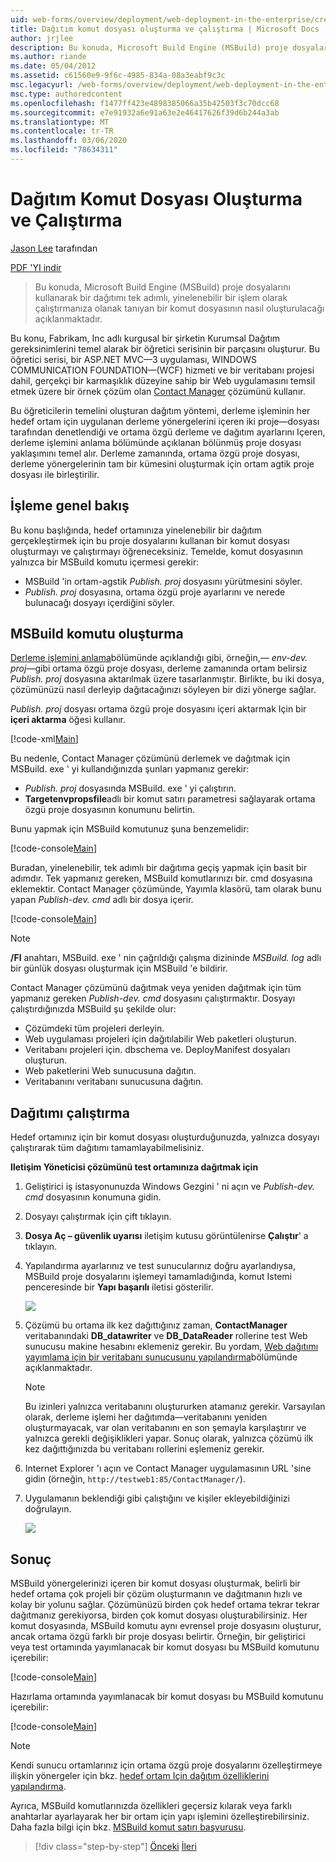 ```yaml
---
uid: web-forms/overview/deployment/web-deployment-in-the-enterprise/creating-and-running-a-deployment-command-file
title: Dağıtım komut dosyası oluşturma ve çalıştırma | Microsoft Docs
author: jrjlee
description: Bu konuda, Microsoft Build Engine (MSBuild) proje dosyalarını tek adımlı, yeniden... kullanarak bir dağıtımı çalıştırmanıza imkan tanıyan bir komut dosyasının nasıl oluşturulacağı açıklanmaktadır.
ms.author: riande
ms.date: 05/04/2012
ms.assetid: c61560e9-9f6c-4985-834a-08a3eabf9c3c
msc.legacyurl: /web-forms/overview/deployment/web-deployment-in-the-enterprise/creating-and-running-a-deployment-command-file
msc.type: authoredcontent
ms.openlocfilehash: f1477ff423e4898385066a35b42503f3c70dcc68
ms.sourcegitcommit: e7e91932a6e91a63e2e46417626f39d6b244a3ab
ms.translationtype: MT
ms.contentlocale: tr-TR
ms.lasthandoff: 03/06/2020
ms.locfileid: "78634311"
---
```

# <a name="creating-and-running-a-deployment-command-file"></a>Dağıtım Komut Dosyası Oluşturma ve Çalıştırma

[Jason Lee](https://github.com/jrjlee) tarafından

[PDF 'YI indir](https://msdnshared.blob.core.windows.net/media/MSDNBlogsFS/prod.evol.blogs.msdn.com/CommunityServer.Blogs.Components.WeblogFiles/00/00/00/63/56/8130.DeployingWebAppsInEnterpriseScenarios.pdf)

> Bu konuda, Microsoft Build Engine (MSBuild) proje dosyalarını kullanarak bir dağıtımı tek adımlı, yinelenebilir bir işlem olarak çalıştırmanıza olanak tanıyan bir komut dosyasının nasıl oluşturulacağı açıklanmaktadır.

Bu konu, Fabrikam, Inc adlı kurgusal bir şirketin Kurumsal Dağıtım gereksinimlerini temel alarak bir öğretici serisinin bir parçasını oluşturur. Bu öğretici serisi, bir ASP.NET MVC&#x2014;3 uygulaması, WINDOWS COMMUNICATION FOUNDATION&#x2014;(WCF) hizmeti ve bir veritabanı projesi dahil, gerçekçi bir karmaşıklık düzeyine sahip bir Web uygulamasını temsil etmek üzere bir örnek çözüm olan [Contact Manager](the-contact-manager-solution.md) çözümünü kullanır.

Bu öğreticilerin temelini oluşturan dağıtım yöntemi, derleme işleminin her hedef ortam için uygulanan derleme yönergelerini içeren iki [](understanding-the-build-process.md)proje&#x2014;dosyası tarafından denetlendiği ve ortama özgü derleme ve dağıtım ayarlarını Içeren, derleme işlemini anlama bölümünde açıklanan bölünmüş proje dosyası yaklaşımını temel alır. Derleme zamanında, ortama özgü proje dosyası, derleme yönergelerinin tam bir kümesini oluşturmak için ortam agtik proje dosyası ile birleştirilir.

## <a name="process-overview"></a>İşleme genel bakış

Bu konu başlığında, hedef ortamınıza yinelenebilir bir dağıtım gerçekleştirmek için bu proje dosyalarını kullanan bir komut dosyası oluşturmayı ve çalıştırmayı öğreneceksiniz. Temelde, komut dosyasının yalnızca bir MSBuild komutu içermesi gerekir:

- MSBuild 'in ortam-agstik *Publish. proj* dosyasını yürütmesini söyler.
- *Publish. proj* dosyasına, ortama özgü proje ayarlarını ve nerede bulunacağı dosyayı içerdiğini söyler.

## <a name="create-an-msbuild-command"></a>MSBuild komutu oluşturma

[Derleme işlemini anlama](understanding-the-build-process.md)bölümünde açıklandığı gibi, örneğin,&#x2014; *env-dev. proj*&#x2014;gibi ortama özgü proje dosyası, derleme zamanında ortam belirsiz *Publish. proj* dosyasına aktarılmak üzere tasarlanmıştır. Birlikte, bu iki dosya, çözümünüzü nasıl derleyip dağıtacağınızı söyleyen bir dizi yönerge sağlar.

*Publish. proj* dosyası ortama özgü proje dosyasını içeri aktarmak Için bir **içeri aktarma** öğesi kullanır.

[!code-xml[Main](creating-and-running-a-deployment-command-file/samples/sample1.xml)]

Bu nedenle, Contact Manager çözümünü derlemek ve dağıtmak için MSBuild. exe ' yi kullandığınızda şunları yapmanız gerekir:

- *Publish. proj* dosyasında MSBuild. exe ' yi çalıştırın.
- **Targetenvpropsfile**adlı bir komut satırı parametresi sağlayarak ortama özgü proje dosyasının konumunu belirtin.

Bunu yapmak için MSBuild komutunuz şuna benzemelidir:

[!code-console[Main](creating-and-running-a-deployment-command-file/samples/sample2.cmd)]

Buradan, yinelenebilir, tek adımlı bir dağıtıma geçiş yapmak için basit bir adımdır. Tek yapmanız gereken, MSBuild komutlarınızı bir. cmd dosyasına eklemektir. Contact Manager çözümünde, Yayımla klasörü, tam olarak bunu yapan *Publish-dev. cmd* adlı bir dosya içerir.

[!code-console[Main](creating-and-running-a-deployment-command-file/samples/sample3.cmd)]

> [!NOTE]
> **/Fl** anahtarı, MSBuild. exe ' nin çağrıldığı çalışma dizininde *MSBuild. log* adlı bir günlük dosyası oluşturmak için MSBuild 'e bildirir.

Contact Manager çözümünü dağıtmak veya yeniden dağıtmak için tüm yapmanız gereken *Publish-dev. cmd* dosyasını çalıştırmaktır. Dosyayı çalıştırdığınızda MSBuild şu şekilde olur:

- Çözümdeki tüm projeleri derleyin.
- Web uygulaması projeleri için dağıtılabilir Web paketleri oluşturun.
- Veritabanı projeleri için. dbschema ve. DeployManifest dosyaları oluşturun.
- Web paketlerini Web sunucusuna dağıtın.
- Veritabanını veritabanı sunucusuna dağıtın.

## <a name="run-the-deployment"></a>Dağıtımı çalıştırma

Hedef ortamınız için bir komut dosyası oluşturduğunuzda, yalnızca dosyayı çalıştırarak tüm dağıtımı tamamlayabilmelisiniz.

**Iletişim Yöneticisi çözümünü test ortamınıza dağıtmak için**

1. Geliştirici iş istasyonunuzda Windows Gezgini ' ni açın ve *Publish-dev. cmd* dosyasının konumuna gidin.
2. Dosyayı çalıştırmak için çift tıklayın.
3. **Dosya Aç – güvenlik uyarısı** iletişim kutusu görüntülenirse **Çalıştır**' a tıklayın.
4. Yapılandırma ayarlarınız ve test sunucularınız doğru ayarlandıysa, MSBuild proje dosyalarını işlemeyi tamamladığında, komut Istemi penceresinde bir **Yapı başarılı** iletisi gösterilir.

    ![](creating-and-running-a-deployment-command-file/_static/image1.png)
5. Çözümü bu ortama ilk kez dağıttığınız zaman, **ContactManager** veritabanındaki **DB\_datawriter** ve **DB\_DataReader** rollerine test Web sunucusu makine hesabını eklemeniz gerekir. Bu yordam, [Web dağıtımı yayımlama için bir veritabanı sunucusunu yapılandırma](../configuring-server-environments-for-web-deployment/configuring-a-database-server-for-web-deploy-publishing.md)bölümünde açıklanmaktadır.

    > [!NOTE]
    > Bu izinleri yalnızca veritabanını oluştururken atamanız gerekir. Varsayılan olarak, derleme işlemi her dağıtımda&#x2014;veritabanını yeniden oluşturmayacak, var olan veritabanını en son şemayla karşılaştırır ve yalnızca gerekli değişiklikleri yapar. Sonuç olarak, yalnızca çözümü ilk kez dağıttığınızda bu veritabanı rollerini eşlemeniz gerekir.
6. Internet Explorer 'ı açın ve Contact Manager uygulamasının URL 'sine gidin (örneğin, `http://testweb1:85/ContactManager/`).
7. Uygulamanın beklendiği gibi çalıştığını ve kişiler ekleyebildiğinizi doğrulayın.

    ![](creating-and-running-a-deployment-command-file/_static/image2.png)

## <a name="conclusion"></a>Sonuç

MSBuild yönergelerinizi içeren bir komut dosyası oluşturmak, belirli bir hedef ortama çok projeli bir çözüm oluşturmanın ve dağıtmanın hızlı ve kolay bir yolunu sağlar. Çözümünüzü birden çok hedef ortama tekrar tekrar dağıtmanız gerekiyorsa, birden çok komut dosyası oluşturabilirsiniz. Her komut dosyasında, MSBuild komutu aynı evrensel proje dosyasını oluşturur, ancak ortama özgü farklı bir proje dosyası belirtir. Örneğin, bir geliştirici veya test ortamında yayımlanacak bir komut dosyası bu MSBuild komutunu içerebilir:

[!code-console[Main](creating-and-running-a-deployment-command-file/samples/sample4.cmd)]

Hazırlama ortamında yayımlanacak bir komut dosyası bu MSBuild komutunu içerebilir:

[!code-console[Main](creating-and-running-a-deployment-command-file/samples/sample5.cmd)]

> [!NOTE]
> Kendi sunucu ortamlarınız için ortama özgü proje dosyalarını özelleştirmeye ilişkin yönergeler için bkz. [hedef ortam Için dağıtım özelliklerini yapılandırma](../configuring-server-environments-for-web-deployment/configuring-deployment-properties-for-a-target-environment.md).

Ayrıca, MSBuild komutlarınızda özellikleri geçersiz kılarak veya farklı anahtarlar ayarlayarak her bir ortam için yapı işlemini özelleştirebilirsiniz. Daha fazla bilgi için bkz. [MSBuild komut satırı başvurusu](https://msdn.microsoft.com/library/ms164311.aspx).

> [!div class="step-by-step"]
> [Önceki](deploying-database-projects.md)
> [İleri](manually-installing-web-packages.md)
